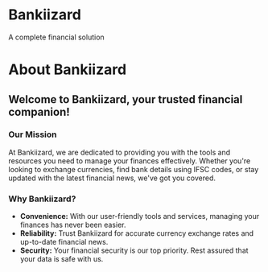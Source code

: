 # Bankiizard
A complete financial solution 
<h1>About Bankiizard</h1>

 <h2>Welcome to Bankiizard, your trusted financial companion!</h2>

   <h3>Our Mission</h3>
    <p>
        At Bankiizard, we are dedicated to providing you with the tools and resources you need to manage your finances effectively. Whether you're looking to exchange currencies, find bank details using IFSC codes, or stay updated with the latest financial news, we've got you covered.
    </p>
    <h3>Why Bankiizard?</h3>
    <ul>
        <li><strong>Convenience:</strong> With our user-friendly tools and services, managing your finances has never been easier.</li>
        <li><strong>Reliability:</strong> Trust Bankiizard for accurate currency exchange rates and up-to-date financial news.</li>
        <li><strong>Security:</strong> Your financial security is our top priority. Rest assured that your data is safe with us.</li>
    </ul>

